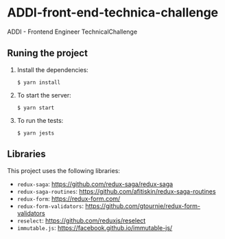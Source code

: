 # ADDI-front-end-technica-challenge

ADDI - Frontend Engineer TechnicalChallenge

## Runing the project

1. Install the dependencies:

   ```
   $ yarn install
   ```

1. To start the server:

   ```
   $ yarn start
   ```

1. To run the tests:

   ```
   $ yarn jests
   ```

## Libraries

This project uses the following libraries:

- `redux-saga`: https://github.com/redux-saga/redux-saga
- `redux-saga-routines`: https://github.com/afitiskin/redux-saga-routines
- `redux-form`: https://redux-form.com/
- `redux-form-validators`: https://github.com/gtournie/redux-form-validators
- `reselect`: https://github.com/reduxjs/reselect
- `immutable.js`: https://facebook.github.io/immutable-js/
